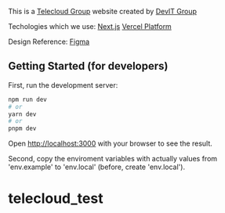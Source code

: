 This is a [Telecloud Group](https://telecloudgroup.com) website created by
[DevIT Group](https://devit-team.com/)

Techologies which we use: [Next.js](https://nextjs.org/)
[Vercel Platform](https://vercel.com/new?utm_medium=default-template&filter=next.js&utm_source=create-next-app&utm_campaign=create-next-app-readme)

Design Reference:
[Figma](https://www.figma.com/file/smcCwIIPirJ6KEJ15v2TNy/Telecloudvision_landing-page?type=design&node-id=1141%3A1343&mode=design&t=QcJG4KMsBHGxUTiG-1)

## Getting Started (for developers)

First, run the development server:

```bash
npm run dev
# or
yarn dev
# or
pnpm dev
```

Open [http://localhost:3000](http://localhost:3000) with your browser to see the
result.

Second, copy the enviroment variables with actually values from 'env.example' to
'env.local' (before, create 'env.local').
# telecloud_test
